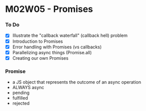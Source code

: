 # M02W05 - Promises

### To Do
- [x] Illustrate the "callback waterfall" (callback hell) problem
- [x] Introduction to Promises
- [x] Error handling with Promises (vs callbacks)
- [x] Parallelizing async things (Promise.all)
- [x] Creating our own Promises

### Promise
* a JS object that represents the outcome of an async operation
* ALWAYS async
* pending
* fulfilled
* rejected













